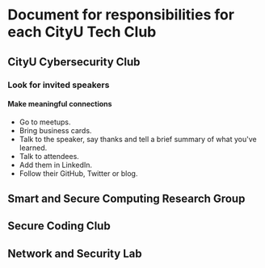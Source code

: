 # Document for responsibilities for each CityU Tech Club
## CityU Cybersecurity Club

### Look for invited speakers
#### Make meaningful connections

* Go to meetups.
* Bring business cards.
* Talk to the speaker, say thanks and tell a brief summary of what you've learned.
* Talk to attendees.
* Add them in LinkedIn.
* Follow their GitHub, Twitter or blog.



## Smart and Secure Computing Research Group
## Secure Coding Club
## Network and Security Lab